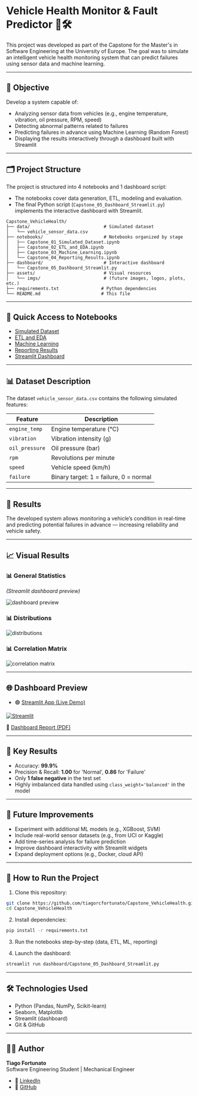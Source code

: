 
# Vehicle Health Monitor & Fault Predictor 🚗🛠️

This project was developed as part of the Capstone for the Master's in Software Engineering at the University of Europe. The goal was to simulate an intelligent vehicle health monitoring system that can predict failures using sensor data and machine learning.

---

## 🧠 Objective

Develop a system capable of:

- Analyzing sensor data from vehicles (e.g., engine temperature, vibration, oil pressure, RPM, speed)
- Detecting abnormal patterns related to failures
- Predicting failures in advance using Machine Learning (Random Forest)
- Displaying the results interactively through a dashboard built with Streamlit

---

## 🗂️ Project Structure

The project is structured into 4 notebooks and 1 dashboard script:

- The notebooks cover data generation, ETL, modeling and evaluation.
- The final Python script (`Capstone_05_Dashboard_Streamlit.py`) implements the interactive dashboard with Streamlit.

```
Capstone_VehicleHealth/
├── data/                            # Simulated dataset
│   └── vehicle_sensor_data.csv
├── notebooks/                       # Notebooks organized by stage
│   ├── Capstone_01_Simulated_Dataset.ipynb
│   ├── Capstone_02_ETL_and_EDA.ipynb
│   ├── Capstone_03_Machine_Learning.ipynb
│   └── Capstone_04_Reporting_Results.ipynb
├── dashboard/                       # Interactive dashboard
│   └── Capstone_05_Dashboard_Streamlit.py
├── assets/                          # Visual resources
│   └── imgs/                        # (future images, logos, plots, etc.)
├── requirements.txt                # Python dependencies
└── README.md                       # This file
```

---

## 📂 Quick Access to Notebooks

- [Simulated Dataset](notebooks/Capstone_01_Simulated_Dataset.ipynb)
- [ETL and EDA](notebooks/Capstone_02_ETL_and_EDA.ipynb)
- [Machine Learning](notebooks/Capstone_03_Machine_Learning.ipynb)
- [Reporting Results](notebooks/Capstone_04_Reporting_Results.ipynb)
- [Streamlit Dashboard](dashboard/Capstone_05_Dashboard_Streamlit.py)

---

## 📊 Dataset Description

The dataset `vehicle_sensor_data.csv` contains the following simulated features:

| Feature         | Description                           |
|-----------------|---------------------------------------|
| `engine_temp`   | Engine temperature (°C)               |
| `vibration`     | Vibration intensity (g)               |
| `oil_pressure`  | Oil pressure (bar)                    |
| `rpm`           | Revolutions per minute                |
| `speed`         | Vehicle speed (km/h)                  |
| `failure`       | Binary target: 1 = failure, 0 = normal|

---

## 🧪 Results

The developed system allows monitoring a vehicle’s condition in real-time and predicting potential failures in advance — increasing reliability and vehicle safety.

---

## 📈 Visual Results

### 📊 General Statistics
*(Streamlit dashboard preview)*

![dashboard preview](assets/imgs/dashboard_stats.png)

### 📊 Distributions

![distributions](assets/imgs/dashboard_distributions.png)

### 📊 Correlation Matrix

![correlation matrix](assets/imgs/dashboard_corr_matrix.png)

---

## 🌐 Dashboard Preview

- 🟢 [Streamlit App (Live Demo)](https://your-streamlit-url)

[![Streamlit](https://img.shields.io/badge/Streamlit-Live--Demo-brightgreen?logo=streamlit)](https://capstonevehiclehealth.streamlit.app)

📄 [Dashboard Report (PDF)](dashboard_resultados.pdf)

---

## 🧠 Key Results

- Accuracy: **99.9%**
- Precision & Recall: **1.00** for 'Normal', **0.86** for 'Failure'
- Only **1 false negative** in the test set
- Highly imbalanced data handled using `class_weight='balanced'` in the model

---

## 🔮 Future Improvements

- Experiment with additional ML models (e.g., XGBoost, SVM)
- Include real-world sensor datasets (e.g., from UCI or Kaggle)
- Add time-series analysis for failure prediction
- Improve dashboard interactivity with Streamlit widgets
- Expand deployment options (e.g., Docker, cloud API)

---

## 🚀 How to Run the Project

1. Clone this repository:
```bash
git clone https://github.com/tiagorcfortunato/Capstone_VehicleHealth.git
cd Capstone_VehicleHealth
```

2. Install dependencies:
```bash
pip install -r requirements.txt
```

3. Run the notebooks step-by-step (data, ETL, ML, reporting)

4. Launch the dashboard:
```bash
streamlit run dashboard/Capstone_05_Dashboard_Streamlit.py
```

---

## 🛠️ Technologies Used

- Python (Pandas, NumPy, Scikit-learn)
- Seaborn, Matplotlib
- Streamlit (dashboard)
- Git & GitHub

---

## 👨‍💻 Author

**Tiago Fortunato**  
Software Engineering Student | Mechanical Engineer

- 🔗 [LinkedIn](https://www.linkedin.com/in/tiagorcfortunato)  
- 🔗 [GitHub](https://github.com/tiagorcfortunato)
